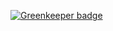 

[![Greenkeeper badge](https://badges.greenkeeper.io/Owain94/Logging.svg)](https://greenkeeper.io/)